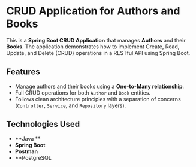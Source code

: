 # CRUD Application for Authors and Books

This is a **Spring Boot CRUD Application** that manages **Authors** and their **Books**. The application demonstrates how to implement Create, Read, Update, and Delete (CRUD) operations in a RESTful API using Spring Boot.

## **Features**
- Manage authors and their books using a **One-to-Many relationship**.
- Full CRUD operations for both `Author` and `Book` entities.
- Follows clean architecture principles with a separation of concerns (`Controller`, `Service`, and `Repository` layers).

## **Technologies Used**
- **Java **
- **Spring Boot**
- **Postman**
- **PostgreSQL

